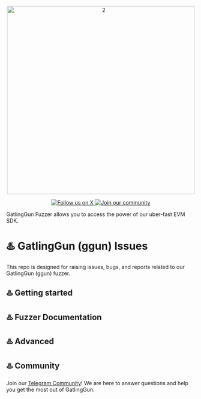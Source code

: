 
<p align="center">
  <img src="https://github.com/GatlingX/GatlingGun-Issues/assets/38335479/a66beb1a-7953-42bb-a30b-01b24417ea1c" alt="2" width="500">

</p>

<p align="center">
  <a href="https://x.com/gatling_x">
    <img src="https://img.shields.io/twitter/follow/gatling_x?style=for-the-badge&logo=x&logoColor=white" alt="Follow us on X">
  </a>
  <a href="https://t.me/+DwI1FhzS6hxkZmI0">
    <img src="https://img.shields.io/badge/Telegram-2CA5E0?style=for-the-badge&logo=telegram&logoColor=white&label=join our community" alt="Join our community">
  </a>
</p>

GatlingGun Fuzzer allows you to access the power of our uber-fast EVM SDK.

# ♨️ GatlingGun (ggun) Issues

This repo is designed for raising issues, bugs, and reports related to our GatlingGun (ggun) fuzzer.

## ♨️ Getting started


## ♨️ Fuzzer Documentation

## ♨️ Advanced

## ♨️ Community

Join our [Telegram Community](https://t.me/+DwI1FhzS6hxkZmI0)! We are here to answer questions and help you get the most out of GatlingGun.

